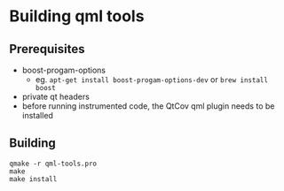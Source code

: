 # Building qml tools

## Prerequisites

 * boost-progam-options
   * eg. `apt-get install boost-progam-options-dev` or `brew install boost`
 * private qt headers
 * before running instrumented code, the QtCov qml plugin needs to be installed

## Building

    qmake -r qml-tools.pro
    make
    make install
    
 
